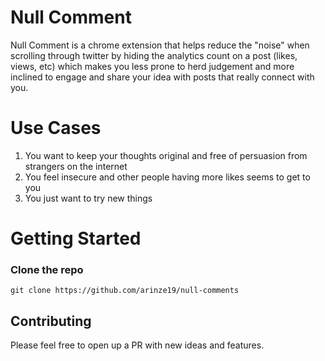 # Null Comment

Null Comment is a chrome extension that helps reduce the "noise" when scrolling through twitter by hiding the analytics count on a post (likes, views, etc) which makes you less prone to herd judgement and more inclined to engage and share your idea with posts that really connect with you.

# Use Cases

1. You want to keep your thoughts original and free of persuasion from strangers on the internet
2. You feel insecure and other people having more likes seems to get to you
3. You just want to try new things

# Getting Started

### Clone the repo

```
git clone https://github.com/arinze19/null-comments
```

## Contributing

Please feel free to open up a PR with new ideas and features.
